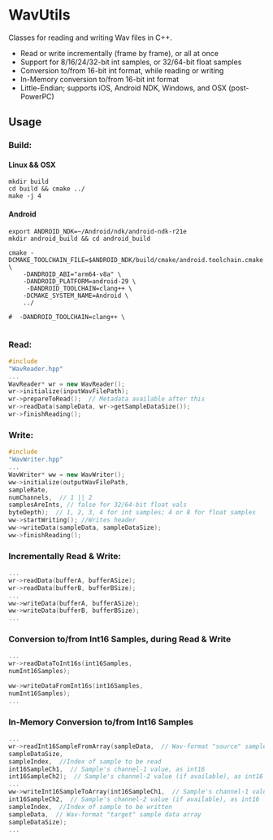 # WavUtils

Classes for reading and writing Wav files in C++.

- Read or write incrementally (frame by frame), or all at once
- Support for 8/16/24/32-bit int samples, or 32/64-bit float samples
- Conversion to/from 16-bit int format, while reading or writing
- In-Memory conversion to/from 16-bit int format
- Little-Endian; supports iOS, Android NDK, Windows, and OSX (post-PowerPC)

## Usage

### Build:
#### Linux && OSX
```shell
mkdir build
cd build && cmake ../
make -j 4
```

#### Android
```shell
export ANDROID_NDK=~/Android/ndk/android-ndk-r21e
mkdir android_build && cd android_build

cmake -DCMAKE_TOOLCHAIN_FILE=$ANDROID_NDK/build/cmake/android.toolchain.cmake \
	-DANDROID_ABI="arm64-v8a" \
	-DANDROID_PLATFORM=android-29 \
	 -DANDROID_TOOLCHAIN=clang++ \
	-DCMAKE_SYSTEM_NAME=Android \
	../
	
#  -DANDROID_TOOLCHAIN=clang++ \	
	
```

### Read:

```C++
#include
"WavReader.hpp"
...
WavReader* wr = new WavReader();
wr->initialize(inputWavFilePath);
wr->prepareToRead();  // Metadata available after this
wr->readData(sampleData, wr->getSampleDataSize());
wr->finishReading();
```

### Write:

```C++
#include
"WavWriter.hpp"
...
WavWriter* ww = new WavWriter();
ww->initialize(outputWavFilePath,
sampleRate,
numChannels,  // 1 || 2
samplesAreInts, // false for 32/64-bit float vals
byteDepth);  // 1, 2, 3, 4 for int samples; 4 or 8 for float samples
ww->startWriting(); //Writes header
ww->writeData(sampleData, sampleDataSize);
ww->finishReading();
```

### Incrementally Read & Write:

```C++
...
wr->readData(bufferA, bufferASize);
wr->readData(bufferB, bufferBSize);
...
ww->writeData(bufferA, bufferASize);
ww->writeData(bufferB, bufferBSize);
...
```

### Conversion to/from Int16 Samples, during Read & Write

```C++
...
wr->readDataToInt16s(int16Samples,
numInt16Samples);

ww->writeDataFromInt16s(int16Samples,
numInt16Samples);
...
```

### In-Memory Conversion to/from Int16 Samples

```C++
...
wr->readInt16SampleFromArray(sampleData,  // Wav-format "source" sample data array
sampleDataSize,
sampleIndex,  //Index of sample to be read
int16SampleCh1,  // Sample's channel-1 value, as int16
int16SampleCh2);  // Sample's channel-2 value (if available), as int16
...
ww->writeInt16SampleToArray(int16SampleCh1,  // Sample's channel-1 value, as int16
int16SampleCh2,  // Sample's channel-2 value (if available), as int16
sampleIndex,  //Index of sample to be written
sampleData,  // Wav-format "target" sample data array
sampleDataSize);
...
```



